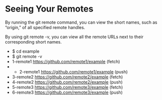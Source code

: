 # Seeing Your Remotes
By running the git remote command, you can view the short names, such as “origin,” of all specified remote handles.

By using git remote -v, you can view all the remote URLs next to their corresponding short names.

- $ cd example
- $ git remote -v
- 1-remote1 https://github.com/remote1/example (fetch)
- - 2-remote1 https://github.com/remote1/example (push)
- 3-remote2 https://github.com/remote2/example (fetch)
- 4-remote2 https://github.com/remote2/example (push)
- 5-remote3 https://github.com/remote3/example (fetch)
- 6-remote3 https://github.com/remote3/example (push)
